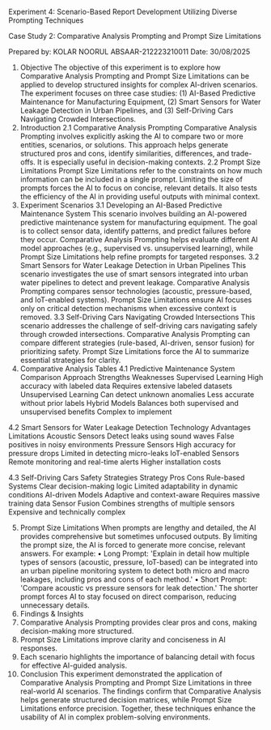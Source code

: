 Experiment 4: Scenario-Based Report Development Utilizing Diverse Prompting Techniques

Case Study 2: Comparative Analysis Prompting and Prompt Size Limitations


Prepared by: KOLAR NOORUL ABSAAR-212223210011
Date: 30/08/2025

1. Objective
The objective of this experiment is to explore how Comparative Analysis Prompting and Prompt Size Limitations can be applied to develop structured insights for complex AI-driven scenarios. The experiment focuses on three case studies: (1) AI-Based Predictive Maintenance for Manufacturing Equipment, (2) Smart Sensors for Water Leakage Detection in Urban Pipelines, and (3) Self-Driving Cars Navigating Crowded Intersections.
2. Introduction
2.1 Comparative Analysis Prompting
Comparative Analysis Prompting involves explicitly asking the AI to compare two or more entities, scenarios, or solutions. This approach helps generate structured pros and cons, identify similarities, differences, and trade-offs. It is especially useful in decision-making contexts.
2.2 Prompt Size Limitations
Prompt Size Limitations refer to the constraints on how much information can be included in a single prompt. Limiting the size of prompts forces the AI to focus on concise, relevant details. It also tests the efficiency of the AI in providing useful outputs with minimal context.
3. Experiment Scenarios
3.1 Developing an AI-Based Predictive Maintenance System
This scenario involves building an AI-powered predictive maintenance system for manufacturing equipment. The goal is to collect sensor data, identify patterns, and predict failures before they occur. Comparative Analysis Prompting helps evaluate different AI model approaches (e.g., supervised vs. unsupervised learning), while Prompt Size Limitations help refine prompts for targeted responses.
3.2 Smart Sensors for Water Leakage Detection in Urban Pipelines
This scenario investigates the use of smart sensors integrated into urban water pipelines to detect and prevent leakage. Comparative Analysis Prompting compares sensor technologies (acoustic, pressure-based, and IoT-enabled systems). Prompt Size Limitations ensure AI focuses only on critical detection mechanisms when excessive context is removed.
3.3 Self-Driving Cars Navigating Crowded Intersections
This scenario addresses the challenge of self-driving cars navigating safely through crowded intersections. Comparative Analysis Prompting can compare different strategies (rule-based, AI-driven, sensor fusion) for prioritizing safety. Prompt Size Limitations force the AI to summarize essential strategies for clarity.
4. Comparative Analysis Tables
4.1 Predictive Maintenance System Comparison
Approach
Strengths
Weaknesses
Supervised Learning
High accuracy with labeled data
Requires extensive labeled datasets
Unsupervised Learning
Can detect unknown anomalies
Less accurate without prior labels
Hybrid Models
Balances both supervised and unsupervised benefits
Complex to implement

4.2 Smart Sensors for Water Leakage Detection
Technology
Advantages
Limitations
Acoustic Sensors
Detect leaks using sound waves
False positives in noisy environments
Pressure Sensors
High accuracy for pressure drops
Limited in detecting micro-leaks
IoT-enabled Sensors
Remote monitoring and real-time alerts
Higher installation costs

4.3 Self-Driving Cars Safety Strategies
Strategy
Pros
Cons
Rule-based Systems
Clear decision-making logic
Limited adaptability in dynamic conditions
AI-driven Models
Adaptive and context-aware
Requires massive training data
Sensor Fusion
Combines strengths of multiple sensors
Expensive and technically complex

5. Prompt Size Limitations
When prompts are lengthy and detailed, the AI provides comprehensive but sometimes unfocused outputs. By limiting the prompt size, the AI is forced to generate more concise, relevant answers. For example:
• Long Prompt: 'Explain in detail how multiple types of sensors (acoustic, pressure, IoT-based) can be integrated into an urban pipeline monitoring system to detect both micro and macro leakages, including pros and cons of each method.'
• Short Prompt: 'Compare acoustic vs pressure sensors for leak detection.'
The shorter prompt forces AI to stay focused on direct comparison, reducing unnecessary details.
6. Findings & Insights
1. Comparative Analysis Prompting provides clear pros and cons, making decision-making more structured.
2. Prompt Size Limitations improve clarity and conciseness in AI responses.
3. Each scenario highlights the importance of balancing detail with focus for effective AI-guided analysis.
7. Conclusion
This experiment demonstrated the application of Comparative Analysis Prompting and Prompt Size Limitations in three real-world AI scenarios. The findings confirm that Comparative Analysis helps generate structured decision matrices, while Prompt Size Limitations enforce precision. Together, these techniques enhance the usability of AI in complex problem-solving environments.


